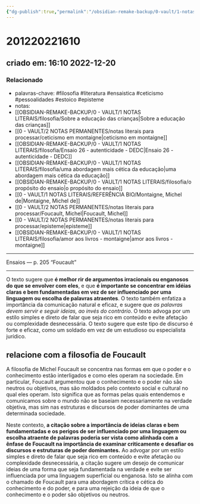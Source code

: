 ```yaml
---
{"dg-publish":true,"permalink":"/obsidian-remake-backup/0-vault/1-notas-literais/filosofia/ensaios-p-205-foucault/","tags":["filosofia","literatura","ensaistica","ceticismo","pessoalidades","estoico","episteme"],"dgHomeLink":true,"dgShowLocalGraph":true,"dgShowFileTree":true,"noteIcon":""}
---
```


# 201220221610
## criado em: 16:10 2022-12-20

### Relacionado
- palavras-chave: #filosofia #literatura #ensaistica #ceticismo #pessoalidades #estoico #episteme 
- notas: 
- [[OBSIDIAN-REMAKE-BACKUP/0 - VAULT/1 NOTAS LITERAIS/filosofia/Sobre a educação das crianças\|Sobre a educação das crianças]]
- [[0 - VAULT/2 NOTAS PERMANENTES/notas literais para processar/ceticismo em montaigne\|ceticismo em montaigne]]
- [[OBSIDIAN-REMAKE-BACKUP/0 - VAULT/1 NOTAS LITERAIS/filosofia/Ensaio 26 - autenticidade - DEDC\|Ensaio 26 - autenticidade - DEDC]]
- [[OBSIDIAN-REMAKE-BACKUP/0 - VAULT/1 NOTAS LITERAIS/filosofia/uma abordagem mais cética da educação\|uma abordagem mais cética da educação]]
- [[OBSIDIAN-REMAKE-BACKUP/0 - VAULT/1 NOTAS LITERAIS/filosofia/o propósito do ensaio\|o propósito do ensaio]]
- [[0 - VAULT/1 NOTAS LITERAIS/REFERÊNCIA BIO/Montaigne, Michel de\|Montaigne, Michel de]]
- [[0 - VAULT/2 NOTAS PERMANENTES/notas literais para processar/Foucault, Michel\|Foucault, Michel]]
- [[0 - VAULT/2 NOTAS PERMANENTES/notas literais para processar/episteme\|episteme]]
- [[OBSIDIAN-REMAKE-BACKUP/0 - VAULT/1 NOTAS LITERAIS/filosofia/amor aos livros - montaigne\|amor aos livros - montaigne]]
---
Ensaios — p. 205 “Foucault”

---
O texto sugere que **é melhor rir de argumentos irracionais ou enganosos do que se envolver com eles**, e que **é importante se concentrar em idéias claras e bem fundamentadas em vez de ser influenciado por uma linguagem ou escolha de palavras atraentes**. O texto também enfatiza a importância da comunicação natural e eficaz, e sugere que *as palavras devem servir e seguir ideias, ao invés do contrário*. O texto advoga por um estilo simples e direto de falar que seja rico em conteúdo e evite afetação ou complexidade desnecessária. O texto sugere que este tipo de discurso é forte e eficaz, como um soldado em vez de um estudioso ou especialista jurídico.

## relacione com a filosofia de Foucault
A filosofia de Michel Foucault se concentra nas formas em que o poder e o conhecimento estão interligados e como eles operam na sociedade. Em particular, Foucault argumentou que o conhecimento e o poder não são neutros ou objetivos, mas são moldados pelo contexto social e cultural no qual eles operam. Isto significa que as formas pelas quais entendemos e comunicamos sobre o mundo não se baseiam necessariamente na verdade objetiva, mas sim nas estruturas e discursos de poder dominantes de uma determinada sociedade.

Neste contexto, **a citação sobre a importância de ideias claras e bem fundamentadas e os perigos de ser influenciado por uma linguagem ou escolha atraente de palavras poderia ser vista como alinhada com a ênfase de Foucault na importância de examinar criticamente e desafiar os discursos e estruturas de poder dominantes.** Ao advogar por um estilo simples e direto de falar que seja rico em conteúdo e evite afetação ou complexidade desnecessária, a citação sugere um desejo de comunicar ideias de uma forma que seja fundamentada na verdade e evite ser influenciada por uma linguagem superficial ou enganosa. Isto se alinha com o chamado de Foucault para uma abordagem crítica e cética do conhecimento e do poder, e para uma rejeição da ideia de que o conhecimento e o poder são objetivos ou neutros.